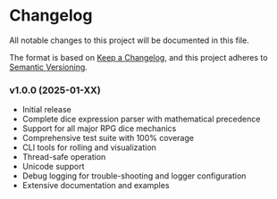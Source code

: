 # Changelog

All notable changes to this project will be documented in this file.

The format is based on [Keep a Changelog](https://keepachangelog.com/en/1.0.0/),
and this project adheres to [Semantic Versioning](https://semver.org/spec/v2.0.0.html).

### v1.0.0 (2025-01-XX)

- Initial release
- Complete dice expression parser with mathematical precedence
- Support for all major RPG dice mechanics
- Comprehensive test suite with 100% coverage
- CLI tools for rolling and visualization
- Thread-safe operation
- Unicode support
- Debug logging for trouble-shooting and logger configuration
- Extensive documentation and examples
